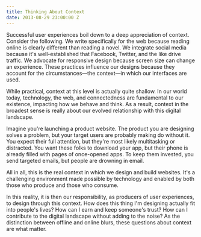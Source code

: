 ```yaml
---
title: Thinking About Context
date: 2013-08-29 23:00:00 Z
---
```


Successful user experiences boil down to a deep appreciation of context. Consider the following. We write specifically for the web because reading online is clearly different than reading a novel. We integrate social media because it's well-established that Facebook, Twitter, and the like drive traffic. We advocate for responsive design because screen size can change an experience. These practices influence our designs because they account for the circumstances—the context—in which our interfaces are used.

While practical, context at this level is actually quite shallow. In our world today, technology, the web, and connectedness are fundamental to our existence, impacting how we behave and think. As a result, context in the broadest sense is really about our evolved relationship with this digital landscape.

Imagine you're launching a product website. The product you are designing solves a problem, but your target users are probably making do without it. You expect their full attention, but they're most likely multitasking or distracted. You want these folks to download your app, but their phone is already filled with pages of once-opened apps. To keep them invested, you send targeted emails, but people are drowning in email.

All in all, this is the real context in which we design and build websites. It's a challenging environment made possible by technology and enabled by both those who produce and those who consume.

In this reality, it is then our responsibility, as producers of user experiences, to design through this context. How does this thing I'm designing actually fit into people's lives? How can I earn and keep someone's trust? How can I contribute to the digital landscape without adding to the noise? As the distinction between offline and online blurs, these questions about context are what matter.
